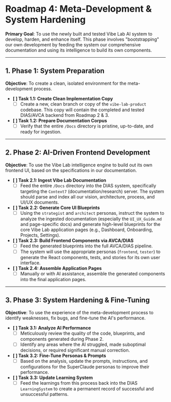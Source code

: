 # Roadmap 4: Meta-Development & System Hardening
**Primary Goal**: To use the newly built and tested Vibe Lab AI system to develop, harden, and enhance itself. This phase involves "bootstrapping" our own development by feeding the system our comprehensive documentation and using its intelligence to build its own components.

---

## 1. Phase 1: System Preparation

**Objective**: To create a clean, isolated environment for the meta-development process.

*   **[ ] Task 1.1: Create Clean Implementation Copy**
    *   [ ] Create a new, clean branch or copy of the `vibe-lab-product` codebase. This copy will contain the completed and tested DIAS/AVCA backend from Roadmap 2 & 3.
*   **[ ] Task 1.2: Prepare Documentation Corpus**
    *   [ ] Verify that the entire `/Docs` directory is pristine, up-to-date, and ready for ingestion.

---

## 2. Phase 2: AI-Driven Frontend Development

**Objective**: To use the Vibe Lab intelligence engine to build out its own frontend UI, based on the specifications in our documentation.

*   **[ ] Task 2.1: Ingest Vibe Lab Documentation**
    *   [ ] Feed the entire `/Docs` directory into the DIAS system, specifically targeting the `Context7` (documentation/research) server. The system should parse and index all our vision, architecture, process, and UI/UX documents.
*   **[ ] Task 2.2: Generate Core UI Blueprints**
    *   [ ] Using the `strategist` and `architect` personas, instruct the system to analyze the ingested documentation (especially the `UI_UX_Guide.md` and page-specific docs) and generate high-level blueprints for the core Vibe Lab application pages (e.g., Dashboard, Onboarding, Projects, Settings).
*   **[ ] Task 2.3: Build Frontend Components via AVCA/DIAS**
    *   [ ] Feed the generated blueprints into the full AVCA/DIAS pipeline.
    *   [ ] The system will use the appropriate personas (`frontend`, `tester`) to generate the React components, tests, and stories for its own user interface.
*   **[ ] Task 2.4: Assemble Application Pages**
    *   [ ] Manually or with AI assistance, assemble the generated components into the final application pages.

---

## 3. Phase 3: System Hardening & Fine-Tuning

**Objective**: To use the experience of the meta-development process to identify weaknesses, fix bugs, and fine-tune the AI's performance.

*   **[ ] Task 3.1: Analyze AI Performance**
    *   [ ] Meticulously review the quality of the code, blueprints, and components generated during Phase 2.
    *   [ ] Identify any areas where the AI struggled, made suboptimal decisions, or required significant manual correction.
*   **[ ] Task 3.2: Fine-Tune Personas & Prompts**
    *   [ ] Based on the analysis, update the prompts, instructions, and configurations for the SuperClaude personas to improve their performance.
*   **[ ] Task 3.3: Update Learning System**
    *   [ ] Feed the learnings from this process back into the DIAS `LearningSystem` to create a permanent record of successful and unsuccessful patterns.

